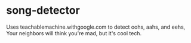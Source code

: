 # song-detector
Uses teachablemachine.withgoogle.com to detect oohs, aahs, and eehs, Your neighbors will think you're mad, but it's cool tech.
